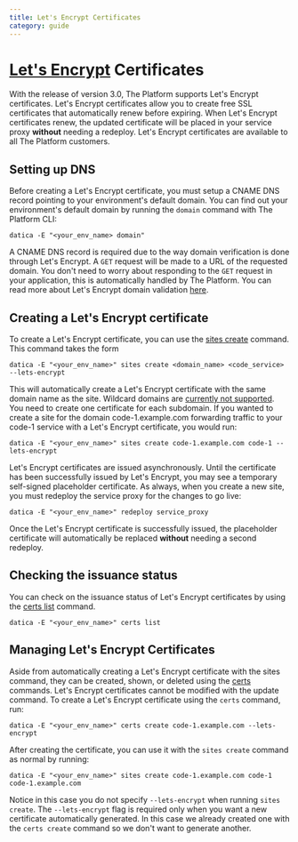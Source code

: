 ```yaml
---
title: Let's Encrypt Certificates
category: guide
---
```


# [Let's Encrypt](https://letsencrypt.org/) Certificates
With the release of version 3.0, The Platform supports Let's Encrypt certificates. Let's Encrypt certificates allow you to create free SSL certificates that automatically renew before expiring. When Let's Encrypt certificates renew, the updated certificate will be placed in your service proxy **without** needing a redeploy. Let's Encrypt certificates are available to all The Platform customers.

## Setting up DNS
Before creating a Let's Encrypt certificate, you must setup a CNAME DNS record pointing to your environment's default domain. You can find out your environment's default domain by running the `domain` command with The Platform CLI:

```
datica -E "<your_env_name> domain"
```

A CNAME DNS record is required due to the way domain verification is done through Let's Encrypt. A `GET` request will be made to a URL of the requested domain. You don't need to worry about responding to the `GET` request in your application, this is automatically handled by The Platform. You can read more about Let's Encrypt domain validation [here](https://letsencrypt.org/how-it-works/).

## Creating a Let's Encrypt certificate
To create a Let's Encrypt certificate, you can use the [sites create](//compliant-cloud/cli-reference/#sites-create) command. This command takes the form

```
datica -E "<your_env_name>" sites create <domain_name> <code_service> --lets-encrypt
```

This will automatically create a Let's Encrypt certificate with the same domain name as the site. Wildcard domains are [currently not supported](https://letsencrypt.org/2017/07/06/wildcard-certificates-coming-jan-2018.html). You need to create one certificate for each subdomain. If you wanted to create a site for the domain code-1.example.com forwarding traffic to your code-1 service with a Let's Encrypt certificate, you would run:

```
datica -E "<your_env_name>" sites create code-1.example.com code-1 --lets-encrypt
```

Let's Encrypt certificates are issued asynchronously. Until the certificate has been successfully issued by Let's Encrypt, you may see a temporary self-signed placeholder certificate. As always, when you create a new site, you must redeploy the service proxy for the changes to go live:

```
datica -E "<your_env_name>" redeploy service_proxy
```

Once the Let's Encrypt certificate is successfully issued, the placeholder certificate will automatically be replaced **without** needing a second redeploy.

## Checking the issuance status

You can check on the issuance status of Let's Encrypt certificates by using the [certs list](//compliant-cloud/cli-reference/#certs-list) command.

```
datica -E "<your_env_name>" certs list
```

## Managing Let's Encrypt Certificates

Aside from automatically creating a Let's Encrypt certificate with the sites command, they can be created, shown, or deleted using the [certs](//compliant-cloud/cli-reference/#certs) commands. Let's Encrypt certificates cannot be modified with the update command. To create a Let's Encrypt certificate using the `certs` command, run:

```
datica -E "<your_env_name>" certs create code-1.example.com --lets-encrypt
```

After creating the certificate, you can use it with the `sites create` command as normal by running:

```
datica -E "<your_env_name>" sites create code-1.example.com code-1 code-1.example.com
```

Notice in this case you do not specify `--lets-encrypt` when running `sites create`. The `--lets-encrypt` flag is required only when you want a new certificate automatically generated. In this case we already created one with the `certs create` command so we don't want to generate another.
